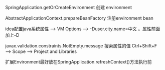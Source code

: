 SpringApplication.getOrCreateEnvironment 
创建 environment

AbstractApplicationContext.prepareBeanFactory
注册environment bean

idea配置java系统属性 ——> VM Options ——> -Duser.city.name=中文   。属性前面加上-D


javax.validation.constraints.NotEmpty.message
搜索属性的值 Ctrl+Shift+F ——> Scope ——> Project and Libraries


扩展Environment最好放在SpringApplication.refreshContext()方法执行前